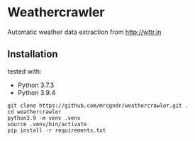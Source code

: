 # Weathercrawler

Automatic weather data extraction from http://wttr.in

## Installation

tested with:
  * Python 3.7.3
  * Python 3.9.4

````
git clone https://github.com/mrcgndr/weathercrawler.git .
cd weathercrawler
python3.9 -m venv .venv
source .venv/bin/activate
pip install -r requirements.txt
````
